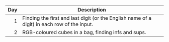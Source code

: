 |Day|Description|
|-:|-|
|1|Finding the first and last digit (or the English name of a digit) in each row of the input.|
|2|RGB-coloured cubes in a bag, finding infs and sups.|
